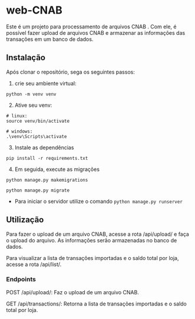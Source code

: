 # web-CNAB

Este é um projeto para processamento de arquivos CNAB . Com ele, é possível fazer upload de arquivos CNAB e armazenar as informações das transações em um banco de dados.

## Instalação

Após clonar o repositório, sega os seguintes passos:

1. crie seu ambiente virtual:

```shell
python -m venv venv
```

2. Ative seu venv:

```shell
# linux:
source venv/bin/activate

# windows:
.\venv\Scripts\activate
```

3. Instale as dependências

```shell
pip install -r requirements.txt
```

4. Em seguida, execute as migrações

```shell
python manage.py makemigrations
```

```shell
python manage.py migrate
```

- Para iniciar o servidor utilize o comando `python manage.py runserver`

## Utilização

Para fazer o upload de um arquivo CNAB, acesse a rota /api/upload/ e faça o upload do arquivo. As informações serão armazenadas no banco de dados.

Para visualizar a lista de transações importadas e o saldo total por loja, acesse a rota /api/list/.

### Endpoints

POST /api/upload/: Faz o upload de um arquivo CNAB.

GET /api/transactions/: Retorna a lista de transações importadas e o saldo total por loja.
